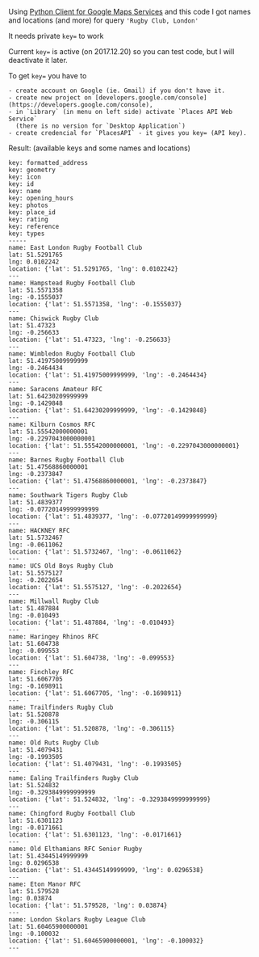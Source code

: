 Using [Python Client for Google Maps Services](https://github.com/googlemaps/google-maps-services-python) and this code I got names and locations (and more) for query `'Rugby Club, London'`

It needs private `key=` to work 

Current `key=` is active (on 2017.12.20) so you can test code, but I will deactivate it later.

To get `key=` you have to 

    - create account on Google (ie. Gmail) if you don't have it.
    - create new project on [developers.google.com/console](https://developers.google.com/console), 
    - in `Library` (in menu on left side) activate `Places API Web Service` 
      (there is no version for `Desktop Application`) 
    - create credencial for `PlacesAPI` - it gives you key= (API key).

Result: (available keys and some names and locations)

    key: formatted_address
    key: geometry
    key: icon
    key: id
    key: name
    key: opening_hours
    key: photos
    key: place_id
    key: rating
    key: reference
    key: types
    -----
    name: East London Rugby Football Club
    lat: 51.5291765
    lng: 0.0102242
    location: {'lat': 51.5291765, 'lng': 0.0102242}
    ---
    name: Hampstead Rugby Football Club
    lat: 51.5571358
    lng: -0.1555037
    location: {'lat': 51.5571358, 'lng': -0.1555037}
    ---
    name: Chiswick Rugby Club
    lat: 51.47323
    lng: -0.256633
    location: {'lat': 51.47323, 'lng': -0.256633}
    ---
    name: Wimbledon Rugby Football Club
    lat: 51.41975009999999
    lng: -0.2464434
    location: {'lat': 51.41975009999999, 'lng': -0.2464434}
    ---
    name: Saracens Amateur RFC
    lat: 51.64230209999999
    lng: -0.1429848
    location: {'lat': 51.64230209999999, 'lng': -0.1429848}
    ---
    name: Kilburn Cosmos RFC
    lat: 51.55542000000001
    lng: -0.2297043000000001
    location: {'lat': 51.55542000000001, 'lng': -0.2297043000000001}
    ---
    name: Barnes Rugby Football Club
    lat: 51.47568860000001
    lng: -0.2373847
    location: {'lat': 51.47568860000001, 'lng': -0.2373847}
    ---
    name: Southwark Tigers Rugby Club
    lat: 51.4839377
    lng: -0.07720149999999999
    location: {'lat': 51.4839377, 'lng': -0.07720149999999999}
    ---
    name: HACKNEY RFC
    lat: 51.5732467
    lng: -0.0611062
    location: {'lat': 51.5732467, 'lng': -0.0611062}
    ---
    name: UCS Old Boys Rugby Club
    lat: 51.5575127
    lng: -0.2022654
    location: {'lat': 51.5575127, 'lng': -0.2022654}
    ---
    name: Millwall Rugby Club
    lat: 51.487884
    lng: -0.010493
    location: {'lat': 51.487884, 'lng': -0.010493}
    ---
    name: Haringey Rhinos RFC
    lat: 51.604738
    lng: -0.099553
    location: {'lat': 51.604738, 'lng': -0.099553}
    ---
    name: Finchley RFC
    lat: 51.6067705
    lng: -0.1698911
    location: {'lat': 51.6067705, 'lng': -0.1698911}
    ---
    name: Trailfinders Rugby Club
    lat: 51.520878
    lng: -0.306115
    location: {'lat': 51.520878, 'lng': -0.306115}
    ---
    name: Old Ruts Rugby Club
    lat: 51.4079431
    lng: -0.1993505
    location: {'lat': 51.4079431, 'lng': -0.1993505}
    ---
    name: Ealing Trailfinders Rugby Club
    lat: 51.524832
    lng: -0.3293849999999999
    location: {'lat': 51.524832, 'lng': -0.3293849999999999}
    ---
    name: Chingford Rugby Football Club
    lat: 51.6301123
    lng: -0.0171661
    location: {'lat': 51.6301123, 'lng': -0.0171661}
    ---
    name: Old Elthamians RFC Senior Rugby
    lat: 51.43445149999999
    lng: 0.0296538
    location: {'lat': 51.43445149999999, 'lng': 0.0296538}
    ---
    name: Eton Manor RFC
    lat: 51.579528
    lng: 0.03874
    location: {'lat': 51.579528, 'lng': 0.03874}
    ---
    name: London Skolars Rugby League Club
    lat: 51.60465900000001
    lng: -0.100032
    location: {'lat': 51.60465900000001, 'lng': -0.100032}
    ---
